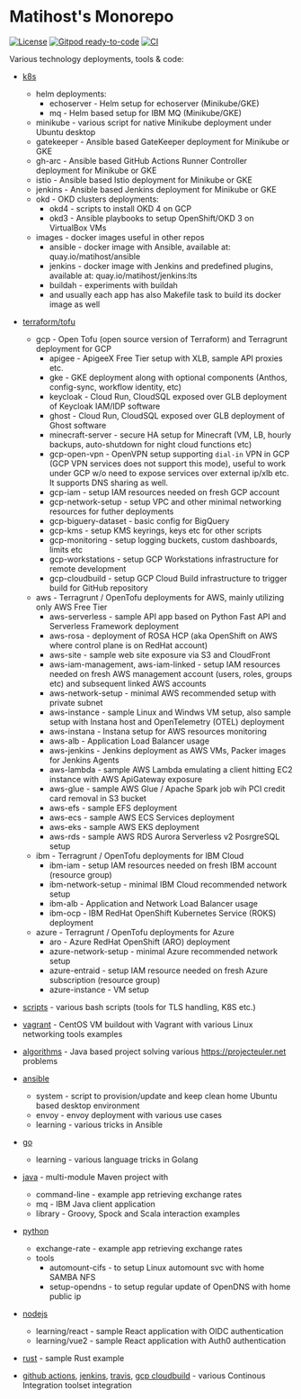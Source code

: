 # Matihost's Monorepo

[![License](https://img.shields.io/github/license/matihost/monorepo.svg)](https://opensource.org/licenses/MIT)
[![Gitpod ready-to-code](https://img.shields.io/badge/Gitpod-ready--to--code-908a85?logo=gitpod)](https://gitpod.io/#https://github.com/matihost/monorepo)
[![CI](https://github.com/matihost/monorepo/actions/workflows/ci.yaml/badge.svg)](https://github.com/matihost/monorepo/actions/workflows/ci.yaml)

Various technology deployments, tools & code:

* [k8s](k8s)
  * helm deployments:
    * echoserver - Helm setup for echoserver (Minikube/GKE)
    * mq - Helm based setup for IBM MQ (Minikube/GKE)
  * minikube - various script for native Minikube deployment under Ubuntu desktop
  * gatekeeper - Ansible based GateKeeper deployment for Minikube or GKE
  * gh-arc - Ansible based GitHub Actions Runner Controller deployment for Minikube or GKE
  * istio - Ansible based Istio deployment for Minikube or GKE
  * jenkins - Ansible based Jenkins deployment for Minikube or GKE
  * okd - OKD clusters deployments:
    * okd4 - scripts to install OKD 4 on GCP
    * okd3 - Ansible playbooks to setup OpenShift/OKD 3 on VirtualBox VMs
  * images - docker images useful in other repos
    * ansible - docker image with Ansible, available at: quay.io/matihost/ansible
    * jenkins - docker image with Jenkins and predefined plugins, available at: quay.io/matihost/jenkins:lts
    * buildah - experiments with buildah
    * and usually each app has also Makefile task to build its docker image as well

* [terraform/tofu](terraform)
  * gcp - Open Tofu (open source version of Terraform) and Terragrunt deployment for GCP
    * apigee - ApigeeX Free Tier setup with XLB, sample API proxies etc.
    * gke - GKE deployment along with optional components (Anthos, config-sync, workflow identity, etc)
    * keycloak - Cloud Run, CloudSQL exposed over GLB deployment of Keycloak IAM/IDP software
    * ghost - Cloud Run, CloudSQL exposed over GLB deployment of Ghost software
    * minecraft-server - secure HA setup for Minecraft (VM, LB, hourly backups, auto-shutdown for night cloud functions etc)
    * gcp-open-vpn - OpenVPN setup supporting `dial-in` VPN in GCP (GCP VPN services does not support this mode), useful to work under GCP w/o need to expose services over external ip/xlb etc. It supports DNS sharing as well.
    * gcp-iam - setup IAM resources needed on fresh GCP account
    * gcp-network-setup - setup VPC and other minimal networking resources for futher deployments
    * gcp-biguery-dataset - basic config for BigQuery
    * gcp-kms - setup KMS keyrings, keys etc for other scripts
    * gcp-monitoring - setup logging buckets, custom dashboards, limits etc
    * gcp-workstations - setup GCP Workstations infrastructure for remote development
    * gcp-cloudbuild - setup GCP Cloud Build infrastructure to trigger build for GitHub repository
  * aws - Terragrunt / OpenTofu deployments for AWS, mainly utilizing only AWS Free Tier
    * aws-serverless - sample API app based on Python Fast API and Serverless Framework deployment
    * aws-rosa - deployment of ROSA HCP (aka OpenShift on AWS where control plane is on RedHat account)
    * aws-site - sample web site exposure via S3 and CloudFront
    * aws-iam-management, aws-iam-linked - setup IAM resources needed on fresh AWS management account (users, roles, groups etc) and subsequent linked AWS accounts
    * aws-network-setup - minimal AWS recommended setup with private subnet
    * aws-instance - sample Linux and Windws VM setup, also sample setup with Instana host and OpenTelemetry (OTEL) deployment
    * aws-instana - Instana setup for AWS resources monitoring
    * aws-alb - Application Load Balancer usage
    * aws-jenkins - Jenkins deployment as AWS VMs, Packer images for Jenkins Agents
    * aws-lambda - sample AWS Lambda emulating a client hitting EC2 instance with AWS ApiGateway exposure
    * aws-glue - sample AWS Glue / Apache Spark job wih PCI credit card removal in S3 bucket
    * aws-efs - sample EFS deployment
    * aws-ecs - sample AWS ECS Services deployment
    * aws-eks - sample AWS EKS deployment
    * aws-rds - sample AWS RDS Aurora Serverless v2 PosrgreSQL setup
  * ibm - Terragrunt / OpenTofu deployments for IBM Cloud
    * ibm-iam - setup IAM resources needed on fresh IBM account (resource group)
    * ibm-network-setup - minimal IBM Cloud recommended network setup
    * ibm-alb - Application and Network Load Balancer usage
    * ibm-ocp - IBM RedHat OpenShift Kubernetes Service (ROKS) deployment
  * azure - Terragrunt / OpenTofu deployments for Azure
    * aro - Azure RedHat OpenShift (ARO) deployment
    * azure-network-setup - minimal Azure recommended network setup
    * azure-entraid - setup IAM resource needed on fresh Azure subscription (resource group)
    * azure-instance - VM setup
* [scripts](scripts) - various bash scripts (tools for TLS handling, K8S etc.)
* [vagrant](vagrant)  - CentOS VM buildout with Vagrant with various Linux networking tools examples
* [algorithms](algorithms/project-euler) - Java based project solving various <https://projecteuler.net> problems
* [ansible](ansible)
  * system - script to provision/update and keep clean home Ubuntu based desktop environment
  * envoy - envoy deployment with various use cases
  * learning - various tricks in Ansible
* [go](go)
  * learning - various language tricks in Golang
* [java](java) - multi-module Maven project with
  * command-line  - example app retrieving exchange rates
  * mq - IBM Java client application
  * library - Groovy, Spock and Scala interaction examples
* [python](python)
  * exchange-rate - example app retrieving exchange rates
  * tools
    * automount-cifs - to setup Linux automount svc with home SAMBA NFS
    * setup-opendns  - to setup regular update of OpenDNS with home public ip
* [nodejs](nodejs)
  * learning/react - sample React application with OIDC authentication
  * learning/vue2 - sample React application with Auth0 authentication
* [rust](rust) - sample Rust example
* [github actions](.github), [jenkins](Jenkinsfile), [travis](.travis.yml), [gcp cloudbuild](cloudbuild.yaml) - various Continous Integration toolset integration
